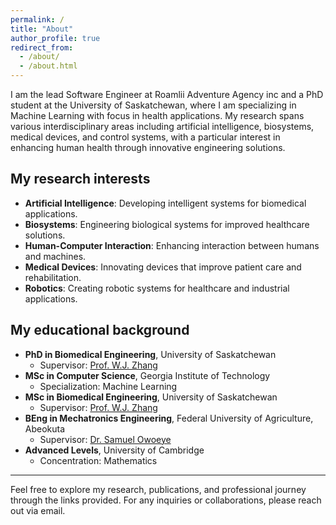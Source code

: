 ```yaml
---
permalink: /
title: "About"
author_profile: true
redirect_from:
  - /about/
  - /about.html
---
```


I am the lead Software Engineer at Roamlii Adventure Agency inc and a PhD student at the University of Saskatchewan, where I am specializing in Machine Learning with focus in health applications. My research spans various interdisciplinary areas including artificial intelligence, biosystems, medical devices, and control systems, with a particular interest in enhancing human health through innovative engineering solutions.

## My research interests

- **Artificial Intelligence**: Developing intelligent systems for biomedical applications.
- **Biosystems**: Engineering biological systems for improved healthcare solutions.
- **Human-Computer Interaction**: Enhancing interaction between humans and machines.
- **Medical Devices**: Innovating devices that improve patient care and rehabilitation.
- **Robotics**: Creating robotic systems for healthcare and industrial applications.

## My educational background

- **PhD in Biomedical Engineering**, University of Saskatchewan
  - Supervisor: <a href="https://scholar.google.com/citations?user=sE7TBcEAAAAJ&hl=en" target="_blank">Prof. W.J. Zhang</a>
- **MSc in Computer Science**, Georgia Institute of Technology
  - Specialization: Machine Learning
- **MSc in Biomedical Engineering**, University of Saskatchewan
  - Supervisor: <a href="https://scholar.google.com/citations?user=sE7TBcEAAAAJ&hl=en" target="_blank">Prof. W.J. Zhang</a>
- **BEng in Mechatronics Engineering**, Federal University of Agriculture, Abeokuta
  - Supervisor: <a href="https://scholar.google.com/citations?hl=en&user=tai8cVAAAAAJ" target="_blank">Dr. Samuel Owoeye</a>
- **Advanced Levels**, University of Cambridge
  - Concentration: Mathematics

---

Feel free to explore my research, publications, and professional journey through the links provided. For any inquiries or collaborations, please reach out via email.
